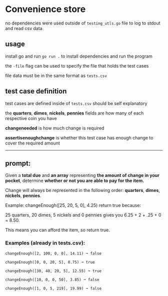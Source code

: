 # Convenience store

no dependencies were used outside of `testing_utls.go` file to log to stdout and read csv data

## usage

install go and run `go run .` to install dependencies and run the program

the `-file` flag can be used to specify the file that holds the test cases

file data must be in the same format as `tests.csv`

## test case definition

test cases are defined inside of `tests.csv` should be self explanatory

the **quarters**, **dimes**, **nickels**, **pennies** fields are how many of each respective coin you have

**changeneeded** is how much change is required

**assertisenoughchange** is whether this test case has enough change to cover the required amount

---
## prompt:

Given a **total due** and **an array** representing **the amount of change in your pocket**, determine **whether or not you are able to pay for the item.**

Change will always be represented in the following order: **quarters**, **dimes**, **nickels**, **pennies**.

Example: changeEnough([25, 20, 5, 0], 4.25) return true because:

25 quarters, 20 dimes, 5 nickels and 0 pennies gives you 6.25 + 2 + .25 + 0 = 8.50.

This means you can afford the item, so return true.

### Examples (already in tests.csv):
```
changeEnough([2, 100, 0, 0], 14.11) ➞ false

changeEnough([0, 0, 20, 5], 0.75) ➞ true

changeEnough([30, 40, 20, 5], 12.55) ➞ true

changeEnough([10, 0, 0, 50], 3.85) ➞ false

changeEnough([1, 0, 5, 219], 19.99) ➞ false
```